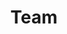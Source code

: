 ---
layout: profiles
permalink: /team/
title: Team
description: Members of the lab
nav: true
nav_order: 1


profiles:
  - align: right
    image: oli.png
    content: about_oli.md
    image_circular: true # crops the image to make it circular
    more_info: >
      <p>oliver.tills@plymouth.ac.uk</p>

  - align: left
    image: maria.png
    content: about_maria.md
    image_circular: true # crops the image to make it circular
    more_info: >
      <p>maria.bruningbelmar@postgrad.plymouth.ac.uk</p>

  - align: right
    image: ziad.png
    content: about_ziad.md
    image_circular: true # crops the image to make it circular
    more_info: >
      <p>ziad.ibbini@plymouth.ac.uk</p>

  - align: left
    image: john.png
    content: about_john.md
    image_circular: true # crops the image to make it circular
    more_info: >
      <p>j.i.spicer@plymouth.ac.uk</p>

---